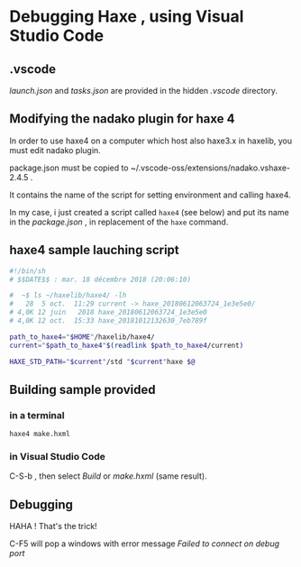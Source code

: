 # Debugging Haxe , using Visual Studio Code

## .vscode

_launch.json_ and _tasks.json_ are provided in the hidden _.vscode_ directory.


## Modifying the nadako plugin for haxe 4

In order to use haxe4 on a computer which host also haxe3.x in haxelib, you must edit nadako plugin.

package.json must be copied to ~/.vscode-oss/extensions/nadako.vshaxe-2.4.5 .

It contains the name of the script for setting environment and calling haxe4.

In my case, i just created a script called `haxe4` (see below) and put its name in the _package.json_ , in replacement of the `haxe` command.

## haxe4 sample lauching script
```bash
#!/bin/sh
# $$DATE$$ : mar. 18 décembre 2018 (20:06:10)

#  ~$ ls ~/haxelib/haxe4/ -lh
#   28  5 oct.  11:29 current -> haxe_20180612063724_1e3e5e0/                             
# 4,0K 12 juin   2018 haxe_20180612063724_1e3e5e0
# 4,0K 12 oct.  15:33 haxe_20181012132630_7eb789f 

path_to_haxe4="$HOME"/haxelib/haxe4/
current="$path_to_haxe4"$(readlink $path_to_haxe4/current)

HAXE_STD_PATH="$current"/std "$current"haxe $@
```

## Building sample provided

### in a terminal
`haxe4 make.hxml`

### in Visual Studio Code
C-S-b , then select _Build_ or _make.hxml_ (same result).


## Debugging
HAHA ! That's the trick!

C-F5 will pop a windows with error message _Failed to connect on debug port_

